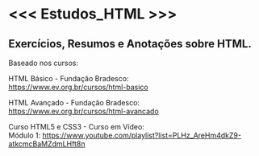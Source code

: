 # <<< Estudos_HTML >>>
## Exercícios, Resumos e Anotações sobre HTML.

Baseado nos cursos:

HTML Básico - Fundação Bradesco: <br>
https://www.ev.org.br/cursos/html-basico 

HTML Avançado - Fundação Bradesco: <br>
https://www.ev.org.br/cursos/html-avancado

Curso HTML5 e CSS3 - Curso em Vídeo: <br>
  Módulo 1: https://www.youtube.com/playlist?list=PLHz_AreHm4dkZ9-atkcmcBaMZdmLHft8n
